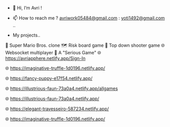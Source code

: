 - 👋 Hi, I’m Avri !
- 📫 How to reach me ? avriwork05484@gmail.com :  yoti1492@gmail.com ..

- My projects.. 
<!------>
🍄 Super Mario Bros. clone
🗺️ Risk board game
🔫 Top down shooter game
🌐 Websocket multiplayer
🏃 A "Serious Game"
🌐 https://avriapphere.netlify.app/Sign-In
<!------>
🌐 https://imaginative-truffle-1d0196.netlify.app/
<!------>
🌐 https://fancy-puppy-e17f54.netlify.app/
<!------>
🌐 https://illustrious-faun-73a0a4.netlify.app/allgames
<!------>
🌐 https://illustrious-faun-73a0a4.netlify.app/
<!------>
🌐 https://elegant-travesseiro-587234.netlify.app/
<!------>
🌐 https://imaginative-truffle-1d0196.netlify.app/
<!------>










